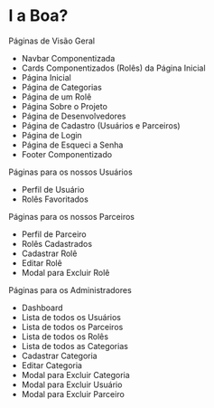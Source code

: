 # I a Boa?

Páginas de Visão Geral

* Navbar Componentizada
* Cards Componentizados (Rolês) da Página Inicial
* Página Inicial
* Página de Categorias
* Página de um Rolê
* Página Sobre o Projeto
* Página de Desenvolvedores
* Página de Cadastro (Usuários e Parceiros)
* Página de Login
* Página de Esqueci a Senha
* Footer Componentizado

Páginas para os nossos Usuários

* Perfil de Usuário
* Rolês Favoritados


Páginas para os nossos Parceiros

* Perfil de Parceiro
* Rolês Cadastrados
* Cadastrar Rolê
* Editar Rolê
* Modal para Excluir Rolê

Páginas para os Administradores

* Dashboard
* Lista de todos os Usuários
* Lista de todos os Parceiros
* Lista de todos os Rolês
* Lista de todos as Categorias
* Cadastrar Categoria
* Editar Categoria
* Modal para Excluir Categoria
* Modal para Excluir Usuário
* Modal para Excluir Parceiro